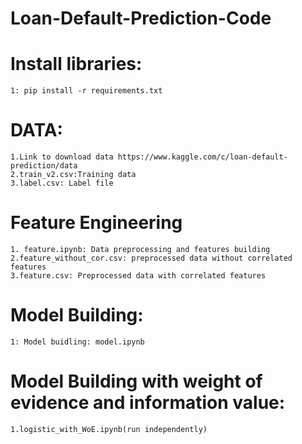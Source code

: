 # Loan-Default-Prediction-Code
# Install libraries:
	1: pip install -r requirements.txt

# DATA:
	1.Link to download data https://www.kaggle.com/c/loan-default-prediction/data
	2.train_v2.csv:Training data
	3.label.csv: Label file
# Feature Engineering
    1. feature.ipynb: Data preprocessing and features building
	2.feature_without_cor.csv: preprocessed data without correlated features
	3.feature.csv: Preprocessed data with correlated features

# Model Building:
	1: Model buidling: model.ipynb
# Model Building with weight of evidence and information value:
	1.logistic_with_WoE.ipynb(run independently)
